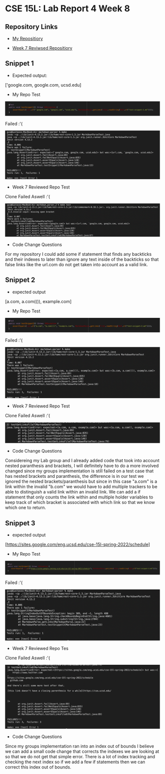# CSE 15L: Lab Report 4 Week 8

## Repository Links

* [My Repositiory](https://github.com/333GUSSS/markdown-parser)

* [Week 7 Reviwsed Repositiory](https://github.com/charvishukla/markdown_parser_2)

## Snippet 1
* Expected output:
 
 ['google.com, google.com, ucsd.edu]


* My Repo Test
 
![Image](JunitSnip1.png)

 Failed :'(

 ![Image](makeFail1.png)

* Week 7 Reviewed Repo Test

 Clone Failed Aswell :'(

 ![Image](W7repoJunit1.png)

* Code Change Questions

 For my repository I could add some if statement that finds any backticks and their indexes to later than ignore any text inside of the backticks so that false links like the url.com do not get taken into account as a valid link.


## Snippet 2
* expected output

[a.com, a.com(()), example.com]

* My Repo Test

![Image](JunitSnip2.png)

Failed :'(

![Image](makeFail2.png)

* Week 7 Reviewed Repo Test

 Clone Failed Aswell :'(

 ![Image](W7repoJunit2.png)

* Code Change Questions

Considereing my Lab group and I already added code that took into account nested paranthesis and brackets, I will definitely have to do a more involved changed since my groups implementation is still failed on a test case that has nested brackets and paranthesis, the difference is in our test we ignored the nested brackets/paranthesis but since in this case "a.com" is a link within the invalid "b.com" we would have to add multiple trackers to be able to distinguish a valid link within an invalid link. We can add a if statement that only counts the link within and multiple holder variables to keep track of which bracket is associated with which link so that we know which one to return.


## Snippet 3
* expected output

[https://sites.google.com/eng.ucsd.edu/cse-15l-spring-2022/schedule]

* My Repo Test

![Image](JunitSnip3.png)

Failed :'(

![Image](makeFail3.png)

* Week 7 Reviewed Repo Tes

 Clone Failed Aswell :'(

 ![Image](W7repoJunit3.png)

* Code Change Questions

Since my groups implementation ran into an index out of bounds I believe we can add a small code change that corrects the indexes we are looking at so that we do not get that simple error. There is a lot of index tracking and checking the next index so if we add a few if statements then we can correct this index out of bounds. 




